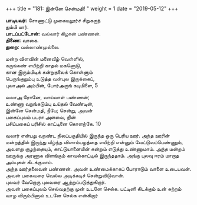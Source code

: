 ﻿+++
title = "181: இன்னே சென்மதி!  "
weight = 1
date = "2019-05-12"
+++

**பாடியவர்:** சோணாட்டு முகையலூர்ச் சிறுகருந்  
தும்பி யார்.  
**பாடப்பட்டோன்:** வல்லார் கிழான் பண்ணன்.  
**திணை:** வாகை.  
**துறை:** வல்லாண்முல்லை.  
  
மன்ற விளவின் மனைவீழ் வெள்ளில்,  
கருங்கண் எயிற்றி காதல் மகனொடு,  
கான இரும்பிடிக் கன்றுதலைக் கொள்ளும்  
பெருங்குறும்பு உடுத்த வன்புல இருக்கைப்,  
புலாஅல் அம்பின், போர்அருங் கடிமிளை, 5  
  
வலாஅ ரோனே, வாய்வாள் பண்ணன்;  
உண்ணா வறுங்கடும்பு உய்தல் வேண்டின்,  
இன்னே சென்மதி, நீயே; சென்று, அவன்  
பகைப்புலம் படரா அளவை, நின்  
பசிப்பகைப் பரிசில் காட்டினை கொளற்கே. 10  
  
வலார் என்பது வறண்ட நிலப்பகுதியில் இருந்த ஒரு பெரிய ஊர். அந்த ஊரின் மன்றத்தில் இருந்து வீழ்ந்த விளாம்பழத்தை எயிற்றி என்னும் வேட்டுவப்பெண்ணும், அவளது குழந்தையும், காட்டுயானையின் கன்றும் எடுத்து உண்ணுமாம். அந்த மன்றம் ஊருக்கு அரணாக விளங்கும் காவல்காட்டில் இருந்ததாம். அங்கு புலவு ஈரம் மாறாத அம்புகள் கிடக்குமாம்.  
அந்த ஊர்தலைவன் பண்ணன். அவன் உண்மைக்காகப் போராடும் வாளை உடையவன். அவன் பகைவரை வெல்ல அடிக்கடிச் சென்றுவிடுவான்.  
புலவர் வேறொரு புலவரை ஆற்றுப்படுத்துகிறார்.  
அவன் பகைப்புலம் செல்வதற்கு முன் உடனே செல்க. பட்டினி கிடக்கும் உன் சுற்றம் வாழ விரும்பினால் உடனே செல்க என்கிறார்  
